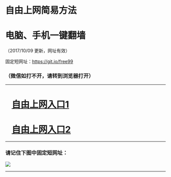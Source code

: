 ﻿# 自由上网简易方法

# 电脑、手机一键翻墙

（2017/10/09 更新，网址有效）

固定短网址：https://git.io/free99

### （微信如打不开，请转到浏览器打开）


***





# &nbsp;&nbsp; <a href="http://ft77331064.fwq-tz-1001.info/fwqtz01.html?t=10090016417 " target="_blank">自由上网入口1</a>
# &nbsp;&nbsp; <a href="http://ft2608430451.fwq-tz-1002.info/fwqtz02.html?t=1009001272 " target="_blank">自由上网入口2</a>
***

### 请记住下图中固定短网址：

<img src="https://s3-us-west-2.amazonaws.com/fwq-1001/yjfq-20170905okok.png" /> 


***

